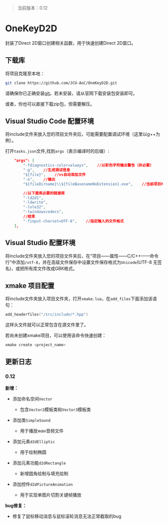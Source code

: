 > 当前版本：0.12

# OneKeyD2D

封装了Direct 2D窗口创建相关函数，用于快速创建Direct 2D窗口。

## 下载库

将项目克隆至本地：

```bash
git clone https://github.com/JCU-AoC/OneKeyD2D.git
```

请确保你已正确安装[git](https://git-scm.com/)。若未安装，请从官网下载安装包安装即可。

或者，你也可以直接下载zip包，但需要解压。

## Visual Studio Code 配置环境

将include文件夹放入您的项目文件夹后，可能需要配置调试环境（这里以g++为例）。

打开`tasks.json`文件,找到`args`（表示编译时的后缀）:

```json
    "args": [
        "-fdiagnostics-color=always",    //以彩色字符输出警告（非必要）
        "-g",    //生成调试信息
        "${file}",    //vs自动添加文件
        "-o",    //输出
        "${fileDirname}\\${fileBasenameNoExtension}.exe",    //当前项目地址

        //以下是库必要的链接库
        "-ld2d1",
        "-ldwrite",
        "-lole32",
        "-lwindowscodecs",
        //结束
        "-finput-charset=UTF-8",    //指定输入的文件格式
    ],
```
## Visual Studio 配置环境

将include文件夹放入您的项目文件夹后，在“项目——属性——C/C++——命令行”中添加`/utf-8`，并在高级文件保存中设置文件保存格式为`Unicode`(UTF-8 无签名)，或把所有库文件改成GBK格式。

## xmake 项目配置

将include文件夹放入项目文件夹，打开`xmake.lua`，在`add_files`下面添加该语句：

```lua
add_headerfiles("/src/include/*.hpp")
```

这样头文件就可以正常包含在源文件里了。

若尚未创建xmake项目，可以使用该命令快速创建：

```bash
xmake create <project_name>
```

## 更新日志

### 0.12

**新增：**

* 添加命名空间`Vector`
    * 包含`Vector2`模板类和`Vector3`模板类

* 添加类`SimpleSound`
    * 用于播放wav音频文件

* 添加元素`d2dElliptic`
    * 用于绘制椭圆

* 添加元素功能`d2dRectangle`
    * 新增圆角绘制与填充绘制

* 添加控件`d2dPictureAnimation`
    * 用于实现单图片切割关键帧播放

**bug修复：**

* 修复了鼠标移动消息与鼠标滚轮消息无法正常截取的bug
